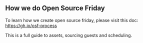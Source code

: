 ## How we do Open Source Friday

To learn how we create open source friday, please visit this doc: https://gh.io/osf-process

This is a full guide to assets, sourcing guests and scheduling.
